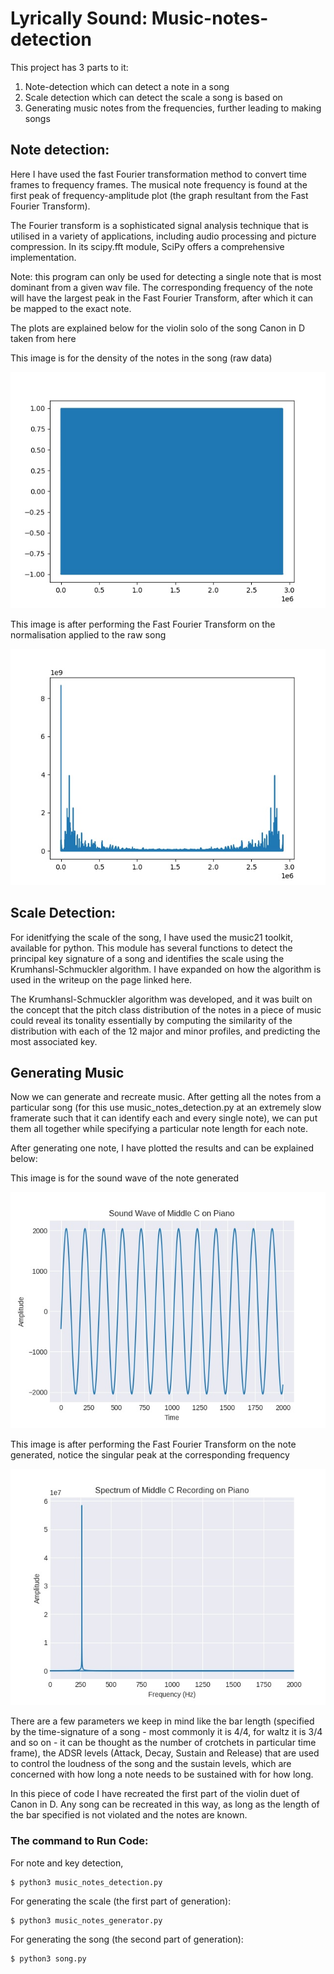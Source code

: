 # Lyrically Sound: Music-notes-detection
This project has 3 parts to it:
1. Note-detection which can detect a note in a song
2. Scale detection which can detect the scale a song is based on
3. Generating music notes from the frequencies, further leading to making songs

## Note detection:

Here I have used the fast Fourier transformation method to convert time frames to frequency frames. 
The musical note frequency is found at the first peak of frequency-amplitude plot (the graph resultant from the Fast Fourier Transform).

The Fourier transform is a sophisticated signal analysis technique that is utilised in a variety of applications, including audio processing and picture compression. In its scipy.fft module, SciPy offers a comprehensive implementation.

Note: this program can only be used for detecting a single note that is most dominant from a given wav file. The corresponding frequency of the note will have the largest peak in the Fast Fourier Transform, after which it can be mapped to the exact note. 

The plots are explained below for the violin solo of the song Canon in D taken from here

This image is for the density of the notes in the song (raw data)

![soundplot](img/soundplot_canonviolin.jpg)

This image is after performing the Fast Fourier Transform on the normalisation applied to the raw song

![FFT](img/fourier_canonviolin.jpg)

## Scale Detection:

For idenitfying the scale of the song, I have used the music21 toolkit, available for python. This module has several functions to detect the principal key signature of a song and identifies the scale using the Krumhansl-Schmuckler algorithm. I have expanded on how the algorithm is used in the writeup on the page linked here.

The Krumhansl-Schmuckler algorithm was developed, and it was built on the concept that the pitch class distribution of the notes in a piece of music could reveal its tonality essentially by computing the similarity of the distribution with each of the 12 major and minor profiles, and predicting the most associated key.

## Generating Music

Now we can generate and recreate music. After getting all the notes from a particular song (for this use music_notes_detection.py at an extremely slow framerate such that it can identify each and every single note), we can put them all together while specifying a particular note length for each note.

After generating one note, I have plotted the results and can be explained below:

This image is for the sound wave of the note generated

![soundplot](img/soundwave_middlec.jpg)

This image is after performing the Fast Fourier Transform on the note generated, notice the singular peak at the corresponding frequency

![FFT](img/fft_middlec.jpg)

There are a few parameters we keep in mind like the bar length (specified by the time-signature of a song - most commonly it is 4/4, for waltz it is 3/4 and so on - it can be thought as the number of crotchets in particular time frame), the ADSR levels (Attack, Decay, Sustain and Release) that are used to control the loudness of the song and the sustain levels, which are concerned with how long a note needs to be sustained with for how long.

In this piece of code I have recreated the first part of the violin duet of Canon in D. Any song can be recreated in this way, as long as the length of the bar specified is not violated and the notes are known.

### The command to Run Code: 

For note and key detection,
```
$ python3 music_notes_detection.py
```

For generating the scale (the first part of generation):
```
$ python3 music_notes_generator.py
```

For generating the song (the second part of generation):
```
$ python3 song.py
```


